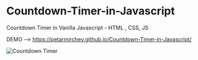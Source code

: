 # Countdown-Timer-in-Javascript
Countdown Timer in Vanilla Javascript - HTML , CSS, JS

DEMO --> https://petarmirchev.github.io/Countdown-Timer-in-Javascript/

![Countdown Timer](https://user-images.githubusercontent.com/73035495/232297233-b25f0b05-2ce8-4b99-b7fa-37c6258204aa.png)

